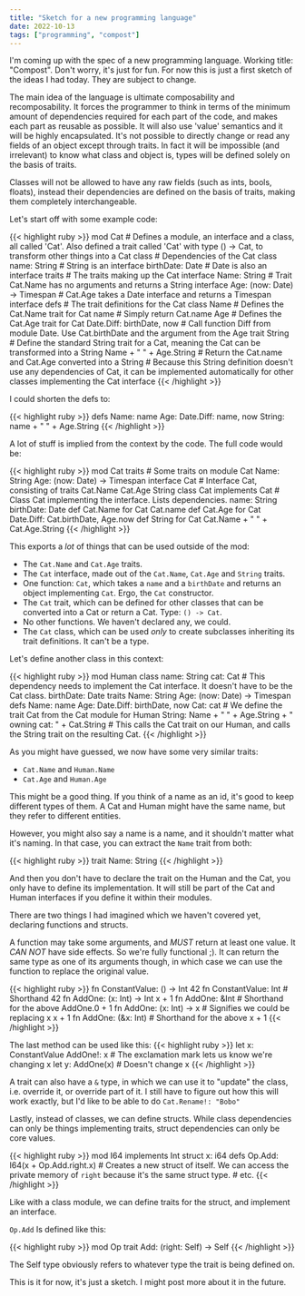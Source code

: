 ```yaml
---
title: "Sketch for a new programming language"
date: 2022-10-13
tags: ["programming", "compost"]
---
```


I'm coming up with the spec of a new programming language. Working title: "Compost". Don't worry, it's just for fun. For now this is just a first sketch of the ideas I had today. They are subject to change.

The main idea of the language is ultimate composability and recomposability. It forces the programmer to think in terms of the minimum amount of dependencies required for each part of the code, and makes
each part as reusable as possible. It will also use 'value' semantics and it will be highly encapsulated. It's not possible to directly change or read any fields of an object except through traits.
In fact it will be impossible (and irrelevant) to know what class and object is, types will be defined solely on the basis of traits.

Classes will not be allowed to have any raw fields (such as ints, bools, floats), instead their dependencies are defined on the basis of traits, making them completely interchangeable.

Let's start off with some example code:


{{< highlight ruby >}}
mod Cat # Defines a module, an interface and a class, all called 'Cat'. Also defined a trait called 'Cat' with type () -> Cat, to transform other things into a Cat
  class # Dependencies of the Cat class
    name: String # String is an interface
    birthDate: Date # Date is also an interface
  traits # The traits making up the Cat interface
    Name: String # Trait Cat.Name has no arguments and returns a String interface
    Age: (now: Date) -> Timespan # Cat.Age takes a Date interface and returns a Timespan interface
  defs # The trait definitions for the Cat class
    Name # Defines the Cat.Name trait for Cat
      name # Simply return Cat.name
    Age # Defines the Cat.Age trait for Cat
      Date.Diff: birthDate, now # Call function Diff from module Date. Use Cat.birthDate and the argument from the Age trait
    String # Define the standard String trait for a Cat, meaning the Cat can be transformed into a String
      Name + " " + Age.String # Return the Cat.name and Cat.Age converted into a String
      # Because this String definition doesn't use any dependencies of Cat, it can be implemented automatically for other classes implementing the Cat interface
{{< /highlight >}}

I could shorten the defs to:

{{< highlight ruby >}}
defs
  Name: name
  Age: Date.Diff: name, now
  String: name + " " + Age.String
{{< /highlight >}}

A lot of stuff is implied from the context by the code. The full code would be:

{{< highlight ruby >}}
mod Cat
  traits # Some traits on module Cat
    Name: String
    Age: (now: Date) -> Timespan
  interface Cat # Interface Cat, consisting of traits
    Cat.Name
    Cat.Age
    String
  class Cat implements Cat # Class Cat implementing the interface. Lists dependencies.
    name: String
    birthDate: Date
  def Cat.Name for Cat
    Cat.name
  def Cat.Age for Cat
    Date.Diff: Cat.birthDate, Age.now
  def String for Cat
    Cat.Name + " " + Cat.Age.String
{{< /highlight >}}

This exports a *lot* of things that can be used outside of the mod:
- The `Cat.Name` and `Cat.Age` traits.
- The `Cat` interface, made out of the `Cat.Name`, `Cat.Age` and `String` traits.
- One function: `Cat`, which takes a `name` and a `birthDate` and returns an object implementing `Cat`. Ergo, the `Cat` constructor.
- The `Cat` trait, which can be defined for other classes that can be converted into a Cat or return a Cat. Type: `() -> Cat`.
- No other functions. We haven't declared any, we could.
- The `Cat` class, which can be used *only* to create subclasses inheriting its trait definitions. It can't be a type.

Let's define another class in this context:

{{< highlight ruby >}}
mod Human
  class
    name: String
    cat: Cat # This dependency needs to implement the Cat interface. It doesn't have to be the Cat class.
    birthDate: Date
  traits
    Name: String
    Age: (now: Date) -> Timespan
  defs
    Name: name
    Age: Date.Diff: birthDate, now
    Cat: cat # We define the trait Cat from the Cat module for Human
    String: Name + " " + Age.String + " owning cat: " + Cat.String # This calls the Cat trait on our Human, and calls the String trait on the resulting Cat.
{{< /highlight >}}

As you might have guessed, we now have some very similar traits:
- `Cat.Name` and `Human.Name`
- `Cat.Age` and `Human.Age`

This might be a good thing. If you think of a name as an id, it's good to keep different types of them. A Cat and Human might have the same name, but they refer to different entities.

However, you might also say a name is a name, and it shouldn't matter what it's naming. In that case, you can extract the `Name` trait from both:

{{< highlight ruby >}}
trait Name: String
{{< /highlight >}}

And then you don't have to declare the trait on the Human and the Cat, you only have to define its implementation. It will still be part of the Cat and Human interfaces if you define it within their modules.

There are two things I had imagined which we haven't covered yet, declaring functions and structs.

A function may take some arguments, and *MUST* return at least one value. It *CAN NOT* have side effects. So we're fully functional ;).
It can return the same type as one of its arguments though, in which case we can use the function to replace the original value.

{{< highlight ruby >}}
fn ConstantValue: () -> Int
  42
fn ConstantValue: Int # Shorthand
  42
fn AddOne: (x: Int) -> Int
  x + 1
fn AddOne: &Int # Shorthand for the above
  AddOne.0 + 1
fn AddOne: (x: Int) -> x # Signifies we could be replacing x
  x + 1
fn AddOne: (&x: Int) # Shorthand for the above
  x + 1
{{< /highlight >}}

The last method can be used like this:
{{< highlight ruby >}}
  let x: ConstantValue
  AddOne!: x # The exclamation mark lets us know we're changing x
  let y: AddOne(x) # Doesn't change x
{{< /highlight >}}


A trait can also have a `&` type, in which we can use it to "update" the class, i.e. override it, or override part of it. I still have to figure out how this will work exactly, but I'd like to be able to do `Cat.Rename!: "Bobo"`

Lastly, instead of classes, we can define structs. While class dependencies can only be things implementing traits, struct dependencies can only be core values.

{{< highlight ruby >}}
mod I64 implements Int
  struct
    x: i64
  defs
    Op.Add: I64(x + Op.Add.right.x) # Creates a new struct of itself. We can access the private memory of `right` because it's the same struct type.
    # etc.
{{< /highlight >}}

Like with a class module, we can define traits for the struct, and implement an interface.

`Op.Add` Is defined like this:

{{< highlight ruby >}}
mod Op
  trait Add: (right: Self) -> Self
{{< /highlight >}}

The Self type obviously refers to whatever type the trait is being defined on.

This is it for now, it's just a sketch. I might post more about it in the future.
